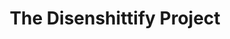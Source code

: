 ---
layout: bookmark
title: The Disenshittify Project
tags:
  - Bookmarks
  - Tools
created: '2024-05-15T09:53:20.139Z'
link: https://deshittify.us/
id: 785806257
image: https://deshittify.us/images/initial-exhange.png
---